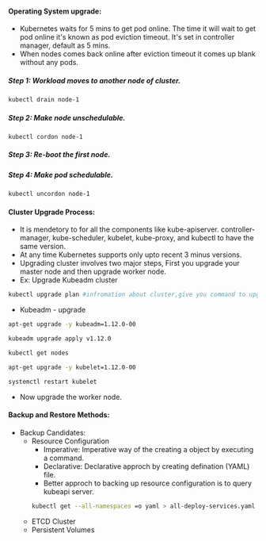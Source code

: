 
#### Operating System upgrade:

- Kubernetes waits for 5 mins to get pod online. The time it will wait to get pod online it's known as pod eviction timeout. It's set in controller manager, default as 5 mins.
-  When nodes comes back online after eviction timeout it comes up blank without any pods.

##### Step 1: Workload moves to another node of cluster.
```sh
kubectl drain node-1
```
##### Step 2: Make node unschedulable.
```sh
kubectl cordon node-1
```
##### Step 3: Re-boot the first node.
##### Step 4: Make pod schedulable. 
```sh
kubectl uncordon node-1
```
#### Cluster Upgrade Process:

- It is mendetory to for all the components like kube-apiserver. controller-manager, kube-scheduler, kubelet, kube-proxy, and kubectl to have the same version.
- At any time Kubernetes supports only upto recent 3 minus versions. 
- Upgrading cluster involves two major steps, First you upgrade your master node and then upgrade worker node.
- Ex: Upgrade Kubeadm cluster
```sh
kubectl upgrade plan #infromation about cluster,give you command to upgrade, current version....
```
- Kubeadm - upgrade
```sh
apt-get upgrade -y kubeadm=1.12.0-00
```
```sh
kubeadm upgrade apply v1.12.0
```
```sh
kubectl get nodes
```
```sh
apt-get upgrade -y kubelet=1.12.0-00
```
```sh
systemctl restart kubelet
```
- Now upgrade the worker node.

#### Backup and Restore Methods:

- Backup Candidates:
  - Resource Configuration
    - Imperative: Imperative way of the creating a object by executing a command.
    - Declarative: Declarative approch by creating defination (YAML) file.
    - Better approch to backing up resource configuration is to query kubeapi server.
    ```sh
    kubectl get --all-namespaces =o yaml > all-deploy-services.yaml
    ```
  - ETCD Cluster
  - Persistent Volumes












